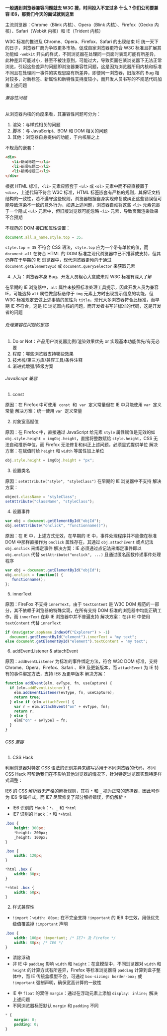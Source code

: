 **一般遇到浏览器兼容问题就去 W3C 搜，时间投入不宜过多**
**什么？你们公司要兼容 IE6，那我们今天的面试就到这里**

主流浏览器：Chrome（Blink 内核）、Opera（Blink 内核）、Firefox（Gecko 内核）、Safari（Webkit 内核）和 IE（Trident 内核）

W3C 标准的推进及 Chrome、Opera、Firefox、Safari 的出现结束 IE 统一天下的日子，浏览器厂商为争取更多市场，促成自家浏览器更符合 W3C 标准且扩展其功能如 `-webkit` 开头的样式，不同浏览器在处理同一页面时表现可能有所差异，此种差异可能过小，甚至不被注意到，可能过大，导致页面在某浏览器下无法正常浏览，引起这些差异的问题即浏览器兼容性问题，这是因为浏览器所用内核和标准不同且在处理同一事件的实现思路有所差异，即便同一浏览器，旧版本的 Bug 相对较多，对新标签、新属性和新特性支持度较小，而开发人员书写的不规范代码加重上述问题

###### 兼容性问题

从浏览器内核的角度来看，其兼容性问题可分为：

1. 渲染：与样式相关的问题
2. 脚本：与 JavaScript、BOM 和 DOM 相关的问题
3. 其他：浏览器自身提供的功能，于内核层之上

不规范的嵌套：

```html
<div>
   <li>新闻标题一</li>
   <li>新闻标题二</li>
   <li>新闻标题三</li>
</div>
```

根据 HTML 标准，`<li>` 元素应嵌套于 `<ul>` 或 `<ol>` 元素中而不应直接置于 `<div>`，上述代码不符合 W3C 标准，HTML 标签嵌套有严格的规则，其保证文档结构的一致性，若不遵守这些规则，浏览器根据自身实现修复或纠正这些错误但可能导致渲染不一致的意外行为，如遇上述问题，浏览器自动将这些 `<li>` 元素包裹于一个隐式 `<ul>` 元素中，但旧版浏览器可能忽略 `<li>` 元素，导致页面渲染效果不合预期

不规范的 DOM 接口和属性设置：

```js
document.all.a_name.style.top = 35;
```

`style.top = 35` 不符合 CSS 语法，`style.top` 应为一个带有单位的值，而 `document.all` 在符合 HTML 的 DOM 标准之现代浏览器中已不推荐或支持，但其仍存在于早期的 IE 浏览器中，现代浏览器更倾向于通过 `document.getElementById` 或 `document.querySelector` 来获取元素

4. 人为：浏览器本身 Bug、开发人员粗心大意或未对 W3C 标准有深入了解

在早期的 IE 浏览器中，`alt` 属性未按照标准处理工具提示，因此开发人员为兼容 IE，可能选择 `alt` 属性做鼠标悬停于 `img` 元素上方时出现提示信息的功能，但 W3C 标准规定去做上述事情的属性为 `title`，现代大多浏览器符合此标准，而早期 IE 不符合，这是 IE 浏览器内核的问题，而开发者书写非标准的代码，这是开发者的问题

###### 处理兼容性问题的思路

1. Do or Not：产品用户浏览器比例/渲染效果优先 or 实现基本功能优先/有无必要
2. 程度：哪些浏览器支持哪些效果
3. 技术栈/第三方库/兼容工具/条件注释
4. 渐进式增强/降级方案

###### JavaScript 兼容

1. const

原因：在 Firefox 中可使用  `const`  和  `var`  定义常量但在 IE 中只能使用 `var`  定义常量
解决方案：统一使用 `var`  定义常量

2. 对象宽高赋值

原因：在 Firefox 中，直接通过 JavaScript 给元素 `style` 属性赋值是无效的如 `obj.style.height = imgObj.height`，直接将整数赋给 `style.height`，CSS 无法自动推断单位，而 Firefox 无法修复和纠正上述问题，必须显式提供单位
解决方案：在赋值时给 `height` 和 `width` 等属性加上单位

```js
obj.style.height = imgObj.height + "px";
```

3. 设置类名

原因：`setAttribute("style", "styleClass")` 在早期的 IE 浏览器中不支持
解决方案：

```js
object.className = "styleClass";
setAttribute("className", "styleClass");
```

4. 设置事件

```js
var obj = document.getElementById("objId");
obj.setAttribute("onclick", "functionname()");
```

原因：在 IE 中，上述方式无效，在早期的 IE 中，事件处理程序并不能像在标准 DOM 中那样直接作为 `onclick` 属性存在，其通过 `obj.attachEvent` 或点记法 `obj.onclick` 来绑定事件
解决方案：IE 必须通过点记法来绑定事件即以 `obj.onclick` 代替 `setAttribute("onclick", ...)` 且通过匿名函数传递事件处理程序

```js
var obj = document.getElementById("objId");
obj.onclick = function() {
   functionname();
};
```

5. innerText

原因：FireFox 不支持 `innerText`，由于 `textContent` 是 W3C DOM 规范的一部分，其不依赖于浏览器的特殊实现，在所有支持 DOM 标准的浏览器中均能正确工作，而 `innerText` 在非 IE 浏览器中并不普遍支持
解决方案：在非 IE 中使用 `textContent` 代替 `innerText`

```js
if (navigator.appName.indexOf("Explorer") > -1)
  document.getElementById("element").innerText = "my text";
else document.getElementById("element").textContent = "my text";
```

6. addEventListener & attachEvent

原因：`addEventListener` 为标准的事件绑定方法，符合 W3C DOM 标准，支持 Chrome、Opera、Firefox、Safari 、IE9 及更新版本，而 `attachEvent` 为 IE 特有的事件绑定方法，支持 IE8 及更早版本
解决方案：

```js
function addEvent(elm, evType, fn, useCapture) {
  if (elm.addEventListener) {
    elm.addEventListener(evType, fn, useCapture);
    return true;
  } else if (elm.attachEvent) {
    var r = elm.attachEvent("on" + evType, fn);
    return r;
  } else {
    elm["on" + evType] = fn;
  }
}
```

###### CSS 兼容

1. CSS Hack

利用浏览器对特定 CSS 语法的识别差异来编写适用于不同浏览器的代码，不同 CSS Hack 可帮助我们在不影响其他浏览器的情况下，针对特定浏览器实现特定样式调整：

IE6 的 CSS 解析器无严格的解析规则，其将 `*` 和 `_` 视为正常的选择器，因此可作为 IE6 专属样式，而 IE7 尽管修复了部分解析错误，但仍解析 `*`

- IE6 识别的 Hack：`*`、`_` 和 `*html`
- IE7 识别的 Hack：`*` 和 `*+html`

```css
.box {
    height: 300px;
    *height: 200px;
    _height: 100px;
}
```

```css
.box {
    width: 120px;
}

*html .box {
    width: 80px;
}

*+html .box {
    width: 60px;
}
```

2. 样式兼容性

- `!import`：`width: 80px;` 在不完全支持 `!important` 的 IE6 中生效，用低优先级值覆盖掉 `!important` 声明

```css
.box {
    width: 100px !important; /* IE7+ 及 Firefox */
    width: 80px; /* IE6 */
}
```

- 清除浮动
- 非 IE 中 `padding` 影响 `width` 和 `height`：在盒模型中，不同浏览器对 `width` 和 `height` 的计算方式有所差异，Firefox 等标准浏览器将 `padding` 计算到盒子整体中，而 IE 传统盒模型不会，可通过 `box-sizing: border-box;` 或 `!important` 强制声明，确保宽高计算的一致性

* IE 中 `float` 的双倍 `margin`：通过在浮动元素上添加 `display: inline;` 解决上述问题
* 不同浏览器标签默认 `margin` 和 `padding` 不同

```css
* {
    margin: 0;
    padding: 0;
}
```
